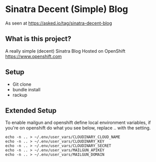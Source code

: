 Sinatra Decent (Simple) Blog
====================

As seen at https://asked.io/tag/sinatra-decent-blog

What is this project?
----------------------------

A really simple (decent) Sinatra Blog Hosted on OpenShift https://www.openshift.com

Setup
----------------------------
* Git clone
* bundle install
* rackup


Extended Setup
----------------------------
To enable mailgun and openshift define local environment variables, if you're on openshift do what you see below, replace .. with the setting.

```
echo -n .. > ~/.env/user_vars/CLOUDINARY_CLOUD_NAME
echo -n .. > ~/.env/user_vars/CLOUDINARY_KEY
echo -n .. > ~/.env/user_vars/CLOUDINARY_SECRET
echo -n .. > ~/.env/user_vars/MAILGUN_APIKEY
echo -n .. > ~/.env/user_vars/MAILGUN_DOMAIN
```